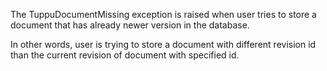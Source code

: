 The TuppuDocumentMissing exception is raised when user tries to store a document that has already newer version in the database.

In other words, user is trying to store a document with different revision id than the current revision of document with specified id.